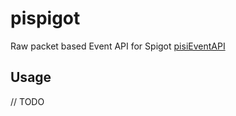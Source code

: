 # pispigot
  Raw packet based Event API for Spigot [pisiEventAPI]


[pisiEventAPI]: https://github.com/slowcheet4h/pisiEventAPI

## Usage
   // TODO
